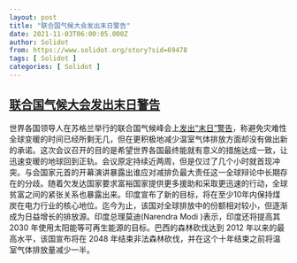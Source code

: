 ```yaml
---
layout: post
title: "联合国气候大会发出末日警告"
date: 2021-11-03T06:00:05.000Z
author: Solidot
from: https://www.solidot.org/story?sid=69478
tags: [ Solidot ]
categories: [ Solidot ]
---
```

<!--1635919205000-->
[联合国气候大会发出末日警告](https://www.solidot.org/story?sid=69478)
------

<div>
世界各国领导人在苏格兰举行的联合国气候峰会上<a href="https://cn.nytimes.com/world/20211102/cop26-glasgow-biden-climate/">发出“末日”警告</a>，称避免灾难性全球变暖的时间已经所剩无几，但在更积极地减少温室气体排放方面却没有做出新的承诺。这次会议召开的目的是希望世界各国最终能就有意义的措施达成一致，让迅速变暖的地球回到正轨。会议原定持续近两周，但是仅过了几个小时就首现冲突。与会国家元首的开幕演讲暴露出谁应对减排负最大责任这一全球辩论中长期存在的分歧。随着欠发达国家要求富裕国家提供更多援助和采取更迅速的行动，全球贫富之间的紧张关系也暴露出来。印度宣布了新的目标，将在至少10年内保持煤炭在电力行业的核心地位。迄今为止，该国对全球排放中的份额相对较小，但逐渐成为日益增长的排放源。印度总理莫迪(Narendra Modi )表示，印度还将提高其 2030 年使用太阳能等可再生能源的目标。巴西的森林砍伐达到 2012 年以来的最高水平，该国宣布将在 2048 年结束非法森林砍伐，并在这个十年结束之前将温室气体排放量减少一半。
</div>
